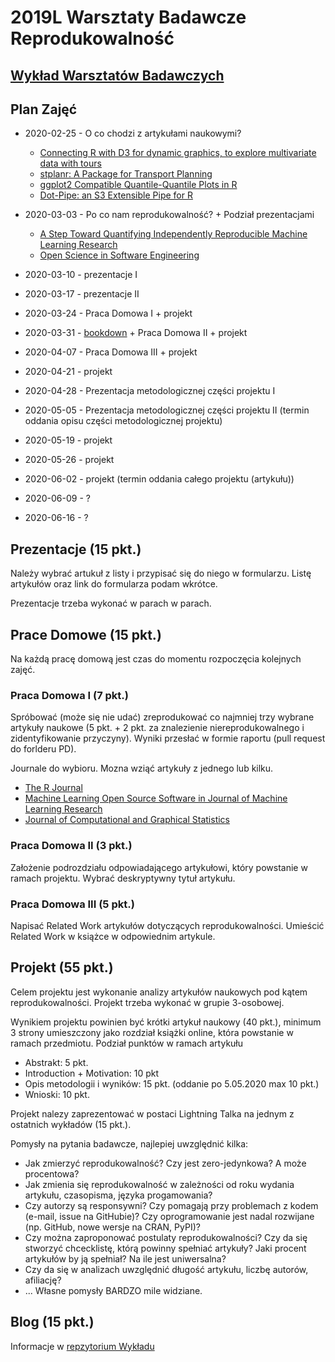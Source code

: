 # 2019L Warsztaty Badawcze Reprodukowalność

## [Wykład Warsztatów Badawczych](https://github.com/mini-pw/2020L-WarsztatyBadawcze)

## Plan Zajęć

* 2020-02-25 - O co chodzi z artykułami naukowymi?
    - [Connecting R with D3 for dynamic graphics, to explore multivariate data with tours](https://journal.r-project.org/archive/2019/RJ-2019-002/RJ-2019-002.pdf) 
    - [stplanr: A Package for Transport Planning](https://journal.r-project.org/archive/2018/RJ-2018-053/RJ-2018-053.pdf)
    - [ggplot2 Compatible Quantile-Quantile Plots in R](https://journal.r-project.org/archive/2018/RJ-2018-051/RJ-2018-051.pdf)
    - [Dot-Pipe: an S3 Extensible Pipe for R](https://journal.r-project.org/archive/2018/RJ-2018-042/RJ-2018-042.pdf)

* 2020-03-03 - Po co nam reprodukowalność? + Podział prezentacjami
    - [A Step Toward Quantifying Independently Reproducible Machine Learning Research](https://arxiv.org/pdf/1909.06674.pdf)
    - [Open Science in Software Engineering](https://arxiv.org/pdf/1904.06499.pdf)


* 2020-03-10 - prezentacje I

* 2020-03-17 - prezentacje II

* 2020-03-24 - Praca Domowa I + projekt

* 2020-03-31 - [bookdown](https://bookdown.org/) + Praca Domowa II + projekt

* 2020-04-07 - Praca Domowa III + projekt

* 2020-04-21 - projekt

* 2020-04-28 - Prezentacja metodologicznej części projektu I

* 2020-05-05 - Prezentacja metodologicznej części projektu II (termin oddania opisu części metodologicznej projektu)

* 2020-05-19 - projekt

* 2020-05-26 - projekt

* 2020-06-02 - projekt (termin oddania całego projektu (artykułu))

* 2020-06-09 - ?

* 2020-06-16 - ?


## Prezentacje (15 pkt.)

Należy wybrać artukuł z listy i przypisać się do niego w formularzu.
Listę artykułów oraz link do formularza podam wkrótce.

Prezentacje trzeba wykonać w parach w parach.


## Prace Domowe (15 pkt.)

Na każdą pracę domową jest czas do momentu rozpoczęcia kolejnych zajęć.


### Praca Domowa I (7 pkt.)
Spróbować (może się nie udać) zreprodukować co najmniej trzy wybrane artykuły naukowe (5 pkt. + 2 pkt. za znalezienie niereprodukowalnego i zidentyfikowanie przyczyny). Wyniki przesłać w formie raportu (pull request do forlderu PD).

Journale do wybioru. Mozna wziąć artykuły z jednego lub kilku.
- [The R Journal](https://journal.r-project.org/)
- [Machine Learning Open Source Software in Journal of Machine Learning Research](http://www.jmlr.org/mloss/)
- [Journal of Computational and Graphical Statistics](https://www.tandfonline.com/toc/ucgs20/current)

### Praca Domowa II (3 pkt.)
Założenie podrozdziału odpowiadającego artykułowi, który powstanie w ramach projektu. Wybrać deskryptywny tytuł artykułu.

### Praca Domowa III (5 pkt.)
Napisać Related Work artykułów dotyczących reprodukowalności.
Umieścić Related Work w książce w odpowiednim artykule.

## Projekt (55 pkt.)

Celem projektu jest wykonanie analizy artykułów naukowych pod kątem reprodukowalności. Projekt trzeba wykonać w grupie 3-osobowej.

Wynikiem projektu powinien być krótki artykuł naukowy (40 pkt.), minimum 3 strony umieszczony jako rozdział książki online, która powstanie w ramach przedmiotu.
Podział punktów w ramach artykułu
- Abstrakt: 5 pkt.
- Introduction + Motivation: 10 pkt
- Opis metodologii i wyników: 15 pkt. (oddanie po 5.05.2020 max 10 pkt.)
- Wnioski: 10 pkt.

Projekt nalezy zaprezentować w postaci Lightning Talka na jednym z ostatnich wykładów (15 pkt.).

Pomysły na pytania badawcze, najlepiej uwzględnić kilka:
- Jak zmierzyć reprodukowalność? Czy jest zero-jedynkowa? A może procentowa?
- Jak zmienia się reprodukowalność w zależności od roku wydania artykułu, czasopisma, języka progamowania?
- Czy autorzy są responsywni? Czy pomagają przy problemach z kodem (e-mail, issue na GitHubie)? Czy oprogramowanie jest nadal rozwijane (np. GitHub, nowe wersje na CRAN, PyPI)?
- Czy można zaproponować postulaty reprodukowalności? Czy da się stworzyć chcecklistę, którą powinny spełniać artykuły? Jaki procent artykułów by ją spełniał? Na ile jest uniwersalna?
- Czy da się w analizach uwzględnić długość artykułu, liczbę autorów, afiliację?
- ...
Własne pomysły BARDZO mile widziane.

## Blog (15 pkt.)

Informacje w [repzytorium Wykładu](https://github.com/mini-pw/2020L-WarsztatyBadawcze)
